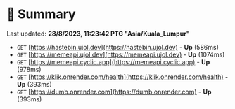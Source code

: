 # 📖 Summary
Last updated: **28/8/2023, 11:23:42 PTG "Asia/Kuala_Lumpur"**

- `GET` [https://hastebin.ujol.dev](https://hastebin.ujol.dev) - **Up** (586ms)
- `GET` [https://memeapi.ujol.dev](https://memeapi.ujol.dev) - **Up** (1074ms)
- `GET` [https://memeapi.cyclic.app](https://memeapi.cyclic.app) - **Up** (978ms)
- `GET` [https://klik.onrender.com/health](https://klik.onrender.com/health) - **Up** (393ms)
- `GET` [https://dumb.onrender.com](https://dumb.onrender.com) - **Up** (393ms)
